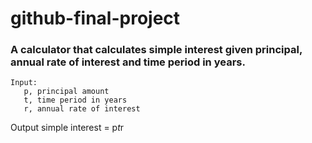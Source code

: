 # github-final-project

### A calculator that calculates simple interest given principal, annual rate of interest and time period in years.
```
Input:
   p, principal amount
   t, time period in years
   r, annual rate of interest
```
   
Output
   simple interest = p*t*r
